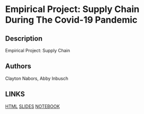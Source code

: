 # Empirical Project: Supply Chain During The Covid-19 Pandemic

## Description 
Empirical Project: Supply Chain

## Authors
Clayton Nabors, Abby Inbusch

## LINKS
[HTML](https://claytonnabors.github.io/EconGrowthUG-Fall-2022-The-Slipping-of-Shipping-Supply-Chain/ECON%204362%20Empirical%20Project%20(Final).html) [SLIDES](https://claytonnabors.github.io/EconGrowthUG-Fall-2022-The-Slipping-of-Shipping-Supply-Chain/) [NOTEBOOK](https://github.com/claytonnabors/EconGrowthUG-Fall-2022-The-Slipping-of-Shipping-Supply-Chain/blob/main/ECON%204362%20Empirical%20Project%20(Final).ipynb)

